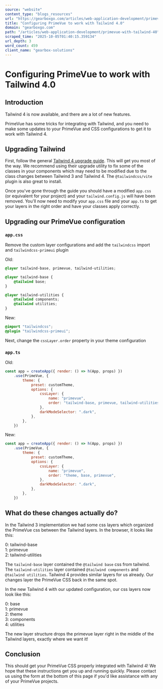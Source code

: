```yaml
---
source: "website"
content_type: "blogs_resources"
url: "https://gearboxgo.com/articles/web-application-development/primevue-with-tailwind-40"
title: "Configuring PrimeVue to work with Tailwind 4.0"
domain: "gearboxgo.com"
path: "/articles/web-application-development/primevue-with-tailwind-40"
scraped_time: "2025-10-05T01:40:15.359134"
url_depth: 3
word_count: 459
client_name: "gearbox-solutions"
---
```


# Configuring PrimeVue to work with Tailwind 4.0

## Introduction

Tailwind 4 is now available, and there are a lot of new features.

PrimeVue has some tricks for integrating with Tailwind, and you need to make some updates to your PrimeVue and CSS configurations to get it to work with Tailwind 4.

## Upgrading Tailwind

First, follow the general [Tailwind 4 upgrade guide](https://tailwindcss.com/docs/upgrade-guide). This will get you most of the way. We recommend using their upgrade utility to fix some of the classes in your components which may need to be modified due to the class changes between Tailwind 3 and Tailwind 4. The `@tailwindcss/vite` plugin is also great to install.

Once you've gone through the guide you should have a modified `app.css` (or equivalent for your project) and your `tailwind.config.js` will have been removed. You'll now need to modify your `app.css` file and your `app.ts` to get your layers in the right order and have your classes apply correctly.

## Upgrading our PrimeVue configuration

### `app.css`

Remove the custom layer configurations and add the `tailwindcss` import and `tailwindcss-primeui` plugin

Old:

```css
@layer tailwind-base, primevue, tailwind-utilities;

@layer tailwind-base {
    @tailwind base;
}

@layer tailwind-utilities {
    @tailwind components;
    @tailwind utilities;
}
```

New:

```css
@import "tailwindcss";
@plugin "tailwindcss-primeui";
```

Next, change the `cssLayer.order` property in your theme configuration

### `app.ts`

Old:

```javascript
const app = createApp({ render: () => h(App, props) })
    .use(PrimeVue, {
        theme: {
            preset: customTheme,
            options: {
                cssLayer: {
                    name: "primevue",
                    order: "tailwind-base, primevue, tailwind-utilities",
                },
                darkModeSelector: ".dark",
            },
        },
    })
```

New:

```javascript
const app = createApp({ render: () => h(App, props) })
    .use(PrimeVue, {
        theme: {
            preset: customTheme,
            options: {
                cssLayer: {
                    name: "primevue",
                    order: "theme, base, primevue",
                },
                darkModeSelector: ".dark",
            },
        },
    })
```

## What do these changes actually do?

In the Tailwind 3 implementation we had some css layers which organized the PrimeVue css between the Tailwind layers. In the browser, it looks like this:

0: tailwind-base  
1: primevue  
2: tailwind-utilities

The `tailwind-base` layer contained the `@tailwind base` css from tailwind. The `tailwind-utilities` layer contained `@tailwind components` and `@tailwind utilities`. Tailwind 4 provides similar layers for us already. Our changes layer the PrimeVue CSS back in the same spot.

In the new Tailwind 4 with our updated configuration, our css layers now look like this:

0: base  
1: primevue  
2: theme  
3: components  
4: utilities

The new layer structure drops the primevue layer right in the middle of the Tailwind layers, exactly where we want it!

## Conclusion

This should get your PrimeVue CSS properly integrated with Tailwind 4! We hope that these instructions get you up and running quickly. Please contact us using the form at the bottom of this page if you'd like assistance with any of your PrimeVue projects.